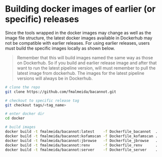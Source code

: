 # Building docker images of earlier (or specific) releases

Since the tools wrapped in the docker images may change as well as the image file structure, the latest docker images available in Dockerhub may not be compatible with earlier releases. For using earlier releases, users must build the specific images locally as shown below.

> Remember that this will build images named the same way as those on Dockerhub. So if you build and earlier release image and after that want to run the latest pipeline version, will must remember to pull the latest image from dockerhub. The images for the latest pipeline versions will always be in Dockerhub.

```bash
# clone the repo
git clone https://github.com/fmalmeida/bacannot.git

# checkout to specific release tag
git checkout tags/<tag_name>

# enter docker dir
cd docker

# build images
docker build -t fmalmeida/bacannot:latest    -f Dockerfile_bacannot  .
docker build -t fmalmeida/bacannot:kofamscan -f Dockerfile_kofamscan .
docker build -t fmalmeida/bacannot:jbrowse   -f Dockerfile_jbrowse   .
docker build -t fmalmeida/bacannot:renv      -f Dockerfile_renv      .
docker build -t fmalmeida/bacannot:server    -f Dockerfile_server    .
```
